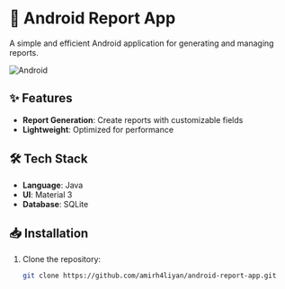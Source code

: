 # 📱 Android Report App  

A simple and efficient Android application for generating and managing reports.

![Android](https://img.shields.io/badge/Android-3DDC84?style=for-the-badge&logo=android&logoColor=white)

## ✨ Features  
- **Report Generation**: Create reports with customizable fields
- **Lightweight**: Optimized for performance

## 🛠️ Tech Stack  
- **Language**: Java
- **UI**: Material 3  
- **Database**: SQLite

## 📥 Installation  
1. Clone the repository:  
   ```bash
   git clone https://github.com/amirh4liyan/android-report-app.git

